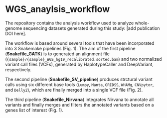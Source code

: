 # WGS_anaylsis_workflow

The repository contains the analysis workflow used to analyze whole-genome sequencing datasets generated during this study: [add publication DOI here].

The workflow is based around several tools that have been incorporated into 3 Snakemake pipelines (Fig. 1).
The aim of the first pipeline (**Snakefile_GATK**) is to generated an alignment file (<code>{sample}/{sample}_WGS_hg19_recalibrated.sorted.bam</code>) and two normalized variant call files (VCFs), generated by HaplotypeCaller and DeepVariant, respectively.

The second pipeline (**Snakefile_SV_pipeline**) produces strctural variant calls using six different base tools (<code>Lumpy</code>, <code>Manta</code>, <code>GRIDSS</code>, <code>WHAMg</code>, <code>CNVpytor</code>, and <code>Delly2</code>), which are finally merged into a single VCF file (Fig. 2).

The third pipeline (**Snakefile_Nirvana**) integrates Nirvana to annotate all variants and finally merges and filters the annotated variants based on a genes list of interest (Fig. 1).
